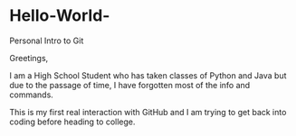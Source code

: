 # Hello-World-
Personal Intro to Git

Greetings,

I am a High School Student who has taken classes of Python and Java but due to the passage of time, I have forgotten
most of the info and commands.

This is my first real interaction with GitHub and I am trying to get back into coding before heading to college.
